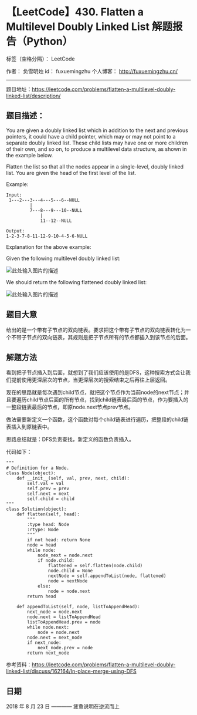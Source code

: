 # 【LeetCode】430. Flatten a Multilevel Doubly Linked List 解题报告（Python）

标签（空格分隔）： LeetCode

作者： 		负雪明烛 
id：				fuxuemingzhu
个人博客：	http://fuxuemingzhu.cn/

---

题目地址：https://leetcode.com/problems/flatten-a-multilevel-doubly-linked-list/description/

## 题目描述：

You are given a doubly linked list which in addition to the next and previous pointers, it could have a child pointer, which may or may not point to a separate doubly linked list. These child lists may have one or more children of their own, and so on, to produce a multilevel data structure, as shown in the example below.

Flatten the list so that all the nodes appear in a single-level, doubly linked list. You are given the head of the first level of the list.

Example:

    Input:
     1---2---3---4---5---6--NULL
             |
             7---8---9---10--NULL
                 |
                 11--12--NULL
    
    Output:
    1-2-3-7-8-11-12-9-10-4-5-6-NULL

Explanation for the above example:

Given the following multilevel doubly linked list:

![此处输入图片的描述][1]

We should return the following flattened doubly linked list:

![此处输入图片的描述][2]

## 题目大意

给出的是一个带有子节点的双向链表。要求把这个带有子节点的双向链表转化为一个不带子节点的双向链表，其规则是把子节点所有的节点都插入到该节点的后面。

## 解题方法

看到把子节点插入到后面，就想到了我们应该使用的是DFS，这种搜索方式会让我们提前使用更深层次的节点，当更深层次的搜索结束之后再往上层返回。

现在的思路就是每次遇到child节点，就把这个节点作为当前node的next节点；并且要遍历child节点后面的所有节点，找到child链表最后面的节点，作为要插入的一整段链表最后的节点，即原node.next节点prev节点。

做法需要新定义一个函数，这个函数对每个child链表进行遍历，把整段的child链表插入到原链表中。

思路总结就是：DFS负责查找，新定义的函数负责插入。

代码如下：

```python3
"""
# Definition for a Node.
class Node(object):
    def __init__(self, val, prev, next, child):
        self.val = val
        self.prev = prev
        self.next = next
        self.child = child
"""
class Solution(object):
    def flatten(self, head):
        """
        :type head: Node
        :rtype: Node
        """
        if not head: return None
        node = head
        while node:
            node_next = node.next
            if node.child:
                flattened = self.flatten(node.child)
                node.child = None
                nextNode = self.appendToList(node, flattened)
                node = nextNode
            else:
                node = node.next
        return head
    
    def appendToList(self, node, listToAppendHead):
        next_node = node.next
        node.next = listToAppendHead
        listToAppendHead.prev = node
        while node.next:
            node = node.next
        node.next = next_node
        if next_node:
            next_node.prev = node
        return next_node
```

参考资料：https://leetcode.com/problems/flatten-a-multilevel-doubly-linked-list/discuss/162164/In-place-merge-using-DFS

## 日期

2018 年 8 月 23 日 ———— 疲惫说明在逆流而上


  [1]: https://leetcode.com/static/images/problemset/MultilevelLinkedList.png
  [2]: https://leetcode.com/static/images/problemset/MultilevelLinkedListFlattened.png